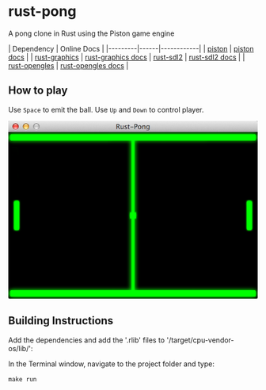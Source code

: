 rust-pong
=========

A pong clone in Rust using the Piston game engine

| Dependency | Online Docs |
|---------|------|------------|
| [piston](https://github.com/bvssvni/piston) | [piston docs](http://bvssvni.github.io/docs/piston/piston/) |
| [rust-graphics](https://github.com/bvssvni/rust-graphics) | [rust-graphics docs](http://bvssvni.github.io/docs/rust-graphics/graphics/) |
[rust-sdl2](https://github.com/AngryLawyer/rust-sdl2) | [rust-sdl2 docs](http://bvssvni.github.io/docs/rust-sdl2/sdl2/) |
| [rust-opengles](https://github.com/mozilla-servo/rust-opengles) | [rust-opengles docs](http://bvssvni.github.io/docs/rust-opengles/opengles/) |


How to play
-----------
Use `Space` to emit the ball.
Use `Up` and `Down` to control player.

![alt tag](./rust-pong.png)

## Building Instructions

Add the dependencies and add the '.rlib' files to '/target/cpu-vendor-os/lib/':

In the Terminal window, navigate to the project folder and type:

```
make run
```

